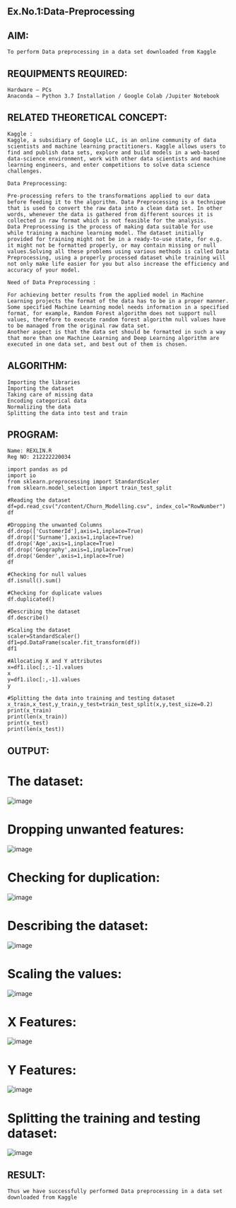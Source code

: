 ## Ex.No.1:Data-Preprocessing
## AIM:
```
To perform Data preprocessing in a data set downloaded from Kaggle
```
## REQUIPMENTS REQUIRED:
```
Hardware – PCs
Anaconda – Python 3.7 Installation / Google Colab /Jupiter Notebook
```
## RELATED THEORETICAL CONCEPT:
```
Kaggle :
Kaggle, a subsidiary of Google LLC, is an online community of data scientists and machine learning practitioners. Kaggle allows users to find and publish data sets, explore and build models in a web-based data-science environment, work with other data scientists and machine learning engineers, and enter competitions to solve data science challenges.

Data Preprocessing:

Pre-processing refers to the transformations applied to our data before feeding it to the algorithm. Data Preprocessing is a technique that is used to convert the raw data into a clean data set. In other words, whenever the data is gathered from different sources it is collected in raw format which is not feasible for the analysis.
Data Preprocessing is the process of making data suitable for use while training a machine learning model. The dataset initially provided for training might not be in a ready-to-use state, for e.g. it might not be formatted properly, or may contain missing or null values.Solving all these problems using various methods is called Data Preprocessing, using a properly processed dataset while training will not only make life easier for you but also increase the efficiency and accuracy of your model.

Need of Data Preprocessing :

For achieving better results from the applied model in Machine Learning projects the format of the data has to be in a proper manner. Some specified Machine Learning model needs information in a specified format, for example, Random Forest algorithm does not support null values, therefore to execute random forest algorithm null values have to be managed from the original raw data set.
Another aspect is that the data set should be formatted in such a way that more than one Machine Learning and Deep Learning algorithm are executed in one data set, and best out of them is chosen.
```

## ALGORITHM:
```
Importing the libraries
Importing the dataset
Taking care of missing data
Encoding categorical data
Normalizing the data
Splitting the data into test and train
```
## PROGRAM:
```
Name: REXLIN.R
Reg NO: 212222220034
```
```#importing libraries
import pandas as pd
import io
from sklearn.preprocessing import StandardScaler
from sklearn.model_selection import train_test_split

#Reading the dataset
df=pd.read_csv("/content/Churn_Modelling.csv", index_col="RowNumber")
df

#Dropping the unwanted Columns
df.drop(['CustomerId'],axis=1,inplace=True)
df.drop(['Surname'],axis=1,inplace=True)
df.drop('Age',axis=1,inplace=True)
df.drop('Geography',axis=1,inplace=True)
df.drop('Gender',axis=1,inplace=True)
df

#Checking for null values
df.isnull().sum()

#Checking for duplicate values
df.duplicated()

#Describing the dataset
df.describe()

#Scaling the dataset
scaler=StandardScaler()
df1=pd.DataFrame(scaler.fit_transform(df))
df1

#Allocating X and Y attributes
x=df1.iloc[:,:-1].values
x
y=df1.iloc[:,-1].values
y

#Splitting the data into training and testing dataset
x_train,x_test,y_train,y_test=train_test_split(x,y,test_size=0.2)
print(x_train)
print(len(x_train))
print(x_test)
print(len(x_test))
```
## OUTPUT:

# The dataset:

![image](https://github.com/rexlinrajan2004/Ex.No.1---Data-Preprocessing/assets/119406566/7319ee8f-ff71-4e5f-afc7-91c3fd781cc9)

# Dropping unwanted features:

![image](https://github.com/rexlinrajan2004/Ex.No.1---Data-Preprocessing/assets/119406566/4e851d94-3041-49a4-bd48-6bfc4c43ff42)

# Checking for duplication:

![image](https://github.com/rexlinrajan2004/Ex.No.1---Data-Preprocessing/assets/119406566/dae62941-9457-4240-94d7-2500fd85b9f4)

# Describing the dataset:

![image](https://github.com/rexlinrajan2004/Ex.No.1---Data-Preprocessing/assets/119406566/30a2e8b2-3b93-421f-a2bd-37a829f56488)

# Scaling the values:

![image](https://github.com/rexlinrajan2004/Ex.No.1---Data-Preprocessing/assets/119406566/c238998d-631d-4876-b2a7-156834eaa0c6)

# X Features:

![image](https://github.com/rexlinrajan2004/Ex.No.1---Data-Preprocessing/assets/119406566/d62b3cdc-31fb-4819-b6a7-7a64cc0b532b)

# Y Features:

![image](https://github.com/rexlinrajan2004/Ex.No.1---Data-Preprocessing/assets/119406566/a85f845b-ecae-40f5-8e6b-0ae83b95dff4)

# Splitting the training and testing dataset:

![image](https://github.com/rexlinrajan2004/Ex.No.1---Data-Preprocessing/assets/119406566/8a070022-09a6-4846-aec6-0e47184276ed)

## RESULT:
```
Thus we have successfully performed Data preprocessing in a data set downloaded from Kaggle
```

